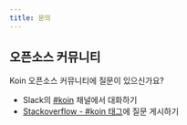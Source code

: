 ```yaml
---
title: 문의
---
```


## 오픈소스 커뮤니티

Koin 오픈소스 커뮤니티에 질문이 있으신가요?
- Slack의 [#koin](https://kotlinlang.slack.com/?redir=%2Fmessages%2Fkoin) 채널에서 대화하기
- [Stackoverflow - #koin 태그](https://stackoverflow.com/questions/tagged/koin)에 질문 게시하기